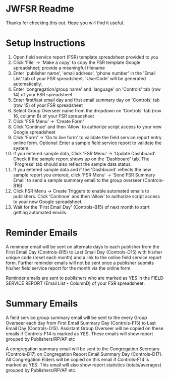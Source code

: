 # JWFSR Readme
Thanks for checking this out. Hope you will find it useful.

# Setup Instructions
1. Open field service report (FSR) template spreadsheet provided to you
2. Click 'File' -> 'Make a copy' to copy the FSR template Google spreadsheet; provide a meaningful filename 
3. Enter 'publisher name', 'email address', 'phone number' in the 'Email List' tab of your FSR spreadsheet. 'UserCode' will be generated automatically.
4. Enter 'congregation/group name' and 'language' on 'Controls' tab (row 14) of your FSR spreadsheet
5. Enter first/last email day and first email summary day on 'Controls' tab (row 15) of your FSR spreadsheet
6. Select Group Overseer name from the dropdown on 'Controls' tab (row 16, column B) of your FSR spreadsheet
7. Click 'FSR Menu' -> 'Create Form'
8. Click 'Continue' and then 'Allow' to authorize script access to your new Google spreadsheet
9. Click 'Form' -> 'Go to live form' to validate the field service report entry online form. Optional: Enter a sample field service report to validate the system.
10. If you entered sample data, Click 'FSR Menu' -> 'Update Dashboard'. Check if the sample report shows up on the 'Dashboard' tab. The 'Progress' tab should also reflect the sample data status.
11. If you entered sample data and if the 'Dashboard' reflects the new sample report you entered, click 'FSR Menu' -> 'Send FSR Summary Email' to send a sample summary email to the group overseer (Controls-B16)
12. Click FSR Menu -> Create Triggers to enable automated emails to publishers. Click 'Continue' and then 'Allow' to authorize script access to your new Google spreadsheet.
13. Wait for the 'First Email Day' (Controls-B15) of next month to start getting automated emails.

# Reminder Emails
A reminder email will be sent on alternate days to each publisher from the First Email Day (Controls-B15) to Last Email Day (Controls-D15) with his/her unique code (reset each month) and a link to the online field service report form. Further reminder emails will not be sent once a publisher submits his/her field service report for the month via the online form. 

Reminder emails are sent to publishers who are marked as YES in the FIELD SERVICE REPORT (Email List - ColumnD) of your FSR spreadsheet.

# Summary Emails
A field service group summary email will be sent to the every Group Overseer each day from First Email Summary Day (Controls-F15) to Last Email Day (Controls-D15). Assistant Group Overseer will be copied on these emails if Controls-F14 is marked as YES. These emails will show report grouped by Publishers/RP/AP etc

A congregation summary email will be sent to the Congregation Secretary (Controls-B17) on Congregation Report Email Summary Day (Controls-D17). All Congregation Elders will be copied on this email if Controls-F14 is marked as YES. This email will also show report statistics (totals/averages) grouped by Publishers/RP/AP etc.
